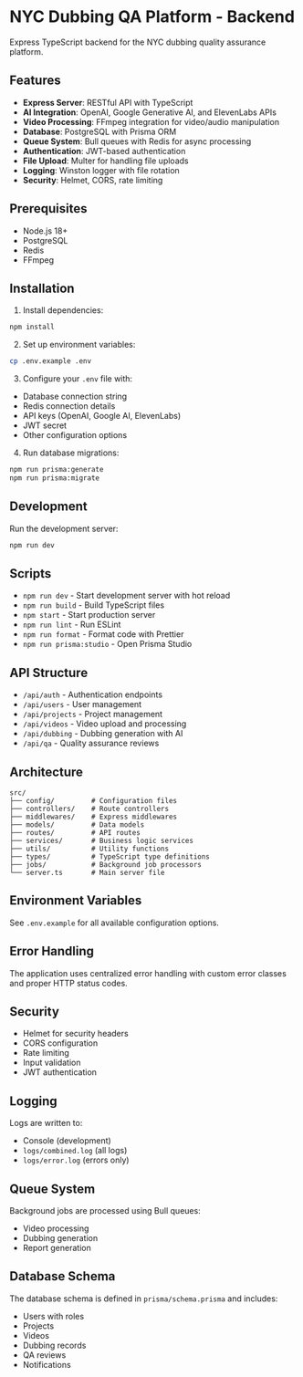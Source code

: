 # NYC Dubbing QA Platform - Backend

Express TypeScript backend for the NYC dubbing quality assurance platform.

## Features

- **Express Server**: RESTful API with TypeScript
- **AI Integration**: OpenAI, Google Generative AI, and ElevenLabs APIs
- **Video Processing**: FFmpeg integration for video/audio manipulation
- **Database**: PostgreSQL with Prisma ORM
- **Queue System**: Bull queues with Redis for async processing
- **Authentication**: JWT-based authentication
- **File Upload**: Multer for handling file uploads
- **Logging**: Winston logger with file rotation
- **Security**: Helmet, CORS, rate limiting

## Prerequisites

- Node.js 18+
- PostgreSQL
- Redis
- FFmpeg

## Installation

1. Install dependencies:
```bash
npm install
```

2. Set up environment variables:
```bash
cp .env.example .env
```

3. Configure your `.env` file with:
- Database connection string
- Redis connection details
- API keys (OpenAI, Google AI, ElevenLabs)
- JWT secret
- Other configuration options

4. Run database migrations:
```bash
npm run prisma:generate
npm run prisma:migrate
```

## Development

Run the development server:
```bash
npm run dev
```

## Scripts

- `npm run dev` - Start development server with hot reload
- `npm run build` - Build TypeScript files
- `npm start` - Start production server
- `npm run lint` - Run ESLint
- `npm run format` - Format code with Prettier
- `npm run prisma:studio` - Open Prisma Studio

## API Structure

- `/api/auth` - Authentication endpoints
- `/api/users` - User management
- `/api/projects` - Project management
- `/api/videos` - Video upload and processing
- `/api/dubbing` - Dubbing generation with AI
- `/api/qa` - Quality assurance reviews

## Architecture

```
src/
├── config/         # Configuration files
├── controllers/    # Route controllers
├── middlewares/    # Express middlewares
├── models/         # Data models
├── routes/         # API routes
├── services/       # Business logic services
├── utils/          # Utility functions
├── types/          # TypeScript type definitions
├── jobs/           # Background job processors
└── server.ts       # Main server file
```

## Environment Variables

See `.env.example` for all available configuration options.

## Error Handling

The application uses centralized error handling with custom error classes and proper HTTP status codes.

## Security

- Helmet for security headers
- CORS configuration
- Rate limiting
- Input validation
- JWT authentication

## Logging

Logs are written to:
- Console (development)
- `logs/combined.log` (all logs)
- `logs/error.log` (errors only)

## Queue System

Background jobs are processed using Bull queues:
- Video processing
- Dubbing generation
- Report generation

## Database Schema

The database schema is defined in `prisma/schema.prisma` and includes:
- Users with roles
- Projects
- Videos
- Dubbing records
- QA reviews
- Notifications